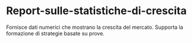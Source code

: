 # Report-sulle-statistiche-di-crescita
Fornisce dati numerici che mostrano la crescita del mercato. Supporta la formazione di strategie basate su prove.
